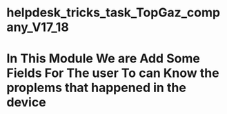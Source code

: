 # helpdesk_tricks_task_TopGaz_company_V17_18
# In This Module We are Add Some Fields For The user To can Know the proplems that happened in the device 
